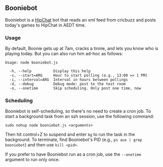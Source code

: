 ## Booniebot 

Booniebot is a [HipChat](http://www.hipchat.com) bot that reads an xml feed from cricbuzz and posts today's games to HipChat in AEDT time.

### Usage

By default, Boonie gets up at 7am, cracks a tinnie, and lets you know who is playing today. But you can also run him ad-hoc as follows:

```
Usage: node booniebot.js

  -h, --help          Display this help
  -s, --start=ARG     Hour to start polling (e.g., 13:00 => 1 PM)
  -i, --interval=ARG  Interval in hours between pollings
  -d, --debug         Debug mode: post to the test room
  -o, --onetime       Skip scheduling. Only post one time, now
```

### Scheduling

Booniebot is self-scheduling, so there's no need to create a cron job. To start a background task from an ssh session, use the following command:

    sudo nohup node booniebot.js <arguments>

Then hit control+Z to suspend and enter `bg` to run the task in the background. To terminate, find Booniebot's PID (e.g., `ps aux | grep booniebot`) and then use `kill <pid>`.

If you prefer to have Booniebot run as a cron job, use the `--onetime` argument to run only once.
